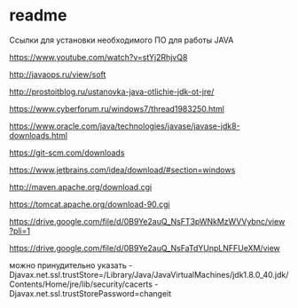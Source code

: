# readme
Ссылки для установки необходимого ПО для работы JAVA

https://www.youtube.com/watch?v=stYj2RhjvQ8

http://javaops.ru/view/soft

http://prostoitblog.ru/ustanovka-java-otlichie-jdk-ot-jre/

https://www.cyberforum.ru/windows7/thread1983250.html

https://www.oracle.com/java/technologies/javase/javase-jdk8-downloads.html

https://git-scm.com/downloads

https://www.jetbrains.com/idea/download/#section=windows

http://maven.apache.org/download.cgi

https://tomcat.apache.org/download-90.cgi

https://drive.google.com/file/d/0B9Ye2auQ_NsFT3pWNkMzWVVybnc/view?pli=1

https://drive.google.com/file/d/0B9Ye2auQ_NsFaTdYUnpLNFFUeXM/view


можно принудительно указать -Djavax.net.ssl.trustStore=/Library/Java/JavaVirtualMachines/jdk1.8.0_40.jdk/Contents/Home/jre/lib/security/cacerts -Djavax.net.ssl.trustStorePassword=changeit
